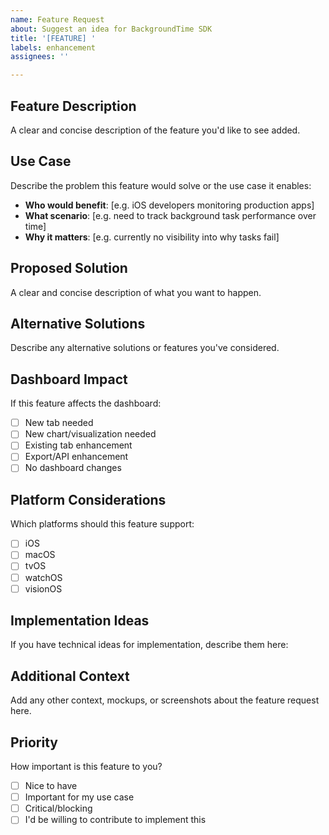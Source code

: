 ```yaml
---
name: Feature Request
about: Suggest an idea for BackgroundTime SDK
title: '[FEATURE] '
labels: enhancement
assignees: ''

---
```


## Feature Description
A clear and concise description of the feature you'd like to see added.

## Use Case
Describe the problem this feature would solve or the use case it enables:
- **Who would benefit**: [e.g. iOS developers monitoring production apps]
- **What scenario**: [e.g. need to track background task performance over time]
- **Why it matters**: [e.g. currently no visibility into why tasks fail]

## Proposed Solution
A clear and concise description of what you want to happen.

## Alternative Solutions
Describe any alternative solutions or features you've considered.

## Dashboard Impact
If this feature affects the dashboard:
- [ ] New tab needed
- [ ] New chart/visualization needed  
- [ ] Existing tab enhancement
- [ ] Export/API enhancement
- [ ] No dashboard changes

## Platform Considerations
Which platforms should this feature support:
- [ ] iOS
- [ ] macOS
- [ ] tvOS
- [ ] watchOS
- [ ] visionOS

## Implementation Ideas
If you have technical ideas for implementation, describe them here:

## Additional Context
Add any other context, mockups, or screenshots about the feature request here.

## Priority
How important is this feature to you?
- [ ] Nice to have
- [ ] Important for my use case
- [ ] Critical/blocking
- [ ] I'd be willing to contribute to implement this